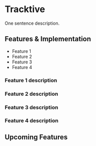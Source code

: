 # Tracktive

One sentence description.

## Features & Implementation
* Feature 1
* Feature 2
* Feature 3 
* Feature 4


### Feature 1 description
### Feature 2 description
### Feature 3 description
### Feature 4 description


## Upcoming Features 